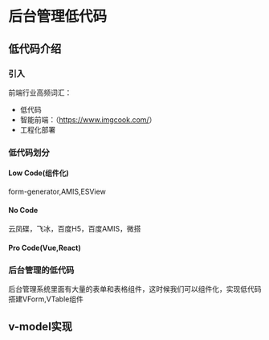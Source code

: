 # 后台管理低代码

## 低代码介绍
### 引入
前端行业高频词汇：
* 低代码
* 智能前端：（<https://www.imgcook.com/>）
* 工程化部署

### 低代码划分
#### Low Code(组件化)
form-generator,AMIS,ESView
#### No Code
云凤碟，飞冰，百度H5，百度AMIS，微搭
#### Pro Code(Vue,React)

### 后台管理的低代码
后台管理系统里面有大量的表单和表格组件，这时候我们可以组件化，实现低代码
搭建VForm,VTable组件


## v-model实现